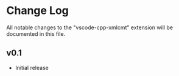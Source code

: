 # Change Log

All notable changes to the "vscode-cpp-xmlcmt" extension will be documented in this file.

## v0.1

- Initial release
